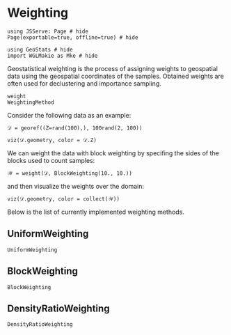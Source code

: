 # Weighting

```@example weighting
using JSServe: Page # hide
Page(exportable=true, offline=true) # hide

using GeoStats # hide
import WGLMakie as Mke # hide
```

Geostatistical weighting is the process of assigning weights to geospatial
data using the geospatial coordinates of the samples. Obtained weights are
often used for declustering and importance sampling.

```@docs
weight
WeightingMethod
```

Consider the following data as an example:

```@example weighting
𝒟 = georef((Z=rand(100),), 100rand(2, 100))

viz(𝒟.geometry, color = 𝒟.Z)
```

We can weight the data with block weighting by specifing the sides of the
blocks used to count samples:

```@example weighting
𝒲 = weight(𝒟, BlockWeighting(10., 10.))
```

and then visualize the weights over the domain:

```@example weighting
viz(𝒟.geometry, color = collect(𝒲))
```

Below is the list of currently implemented weighting methods.

## UniformWeighting

```@docs
UniformWeighting
```

## BlockWeighting

```@docs
BlockWeighting
```

## DensityRatioWeighting

```@docs
DensityRatioWeighting
```
